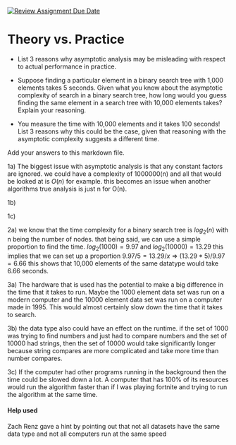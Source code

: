 [![Review Assignment Due Date](https://classroom.github.com/assets/deadline-readme-button-24ddc0f5d75046c5622901739e7c5dd533143b0c8e959d652212380cedb1ea36.svg)](https://classroom.github.com/a/FgMJElkj)
# Theory vs. Practice

- List 3 reasons why asymptotic analysis may be misleading with respect to
  actual performance in practice.
  

- Suppose finding a particular element in a binary search tree with 1,000
  elements takes 5 seconds. Given what you know about the asymptotic complexity
  of search in a binary search tree, how long would you guess finding the same
  element in a search tree with 10,000 elements takes? Explain your reasoning.


- You measure the time with 10,000 elements and it takes 100 seconds! List 3
  reasons why this could be the case, given that reasoning with the asymptotic
  complexity suggests a different time.

Add your answers to this markdown file.

1a) The biggest issue with asymptotic analysis is that any constant factors are ignored. we could have a complexity of 1000000(n) and all that would be looked at is $O(n)$ for example. this becomes an issue when another algorithms true analysis is just n for O(n).

1b) 

1c)  

2a) we know that the time complexity for a binary search tree is $log_2 (n)$ with n being the number of nodes. that being said, we can use a simple proportion to find the time. $log_2 (1000) = 9.97$ and $log_2 (10000) = 13.29$ this implies that we can set up a proportion $9.97/5 = 13.29/x$ => $(13.29 * 5)/ 9.97 = 6.66$ this shows that 10,000 elements of the same datatype would take 6.66 seconds.

3a) The hardware that is used has the potential to make a big difference in the time that it takes to run. Maybe the 1000 element data set was run on a modern computer and the 10000 element data set was run on a computer made in 1995. This would almost certainly slow down the time that it takes to search.

3b) the data type also could have an effect on the runtime. if the set of 1000 was trying to find numbers and just had to compare numbers and the set of 10000 had strings, then the set of 10000 would take significantly longer because string compares are more complicated and take more time than number compares.

3c) If the computer had other programs running in the background then the time could be slowed down a lot. A computer that has 100% of its resources would run the algorithm faster than if I was playing fortnite and trying to run the algorithm at the same time.




#### Help used
Zach Renz gave a hint by pointing out that not all datasets have the same data type and not all computers run at the same speed
